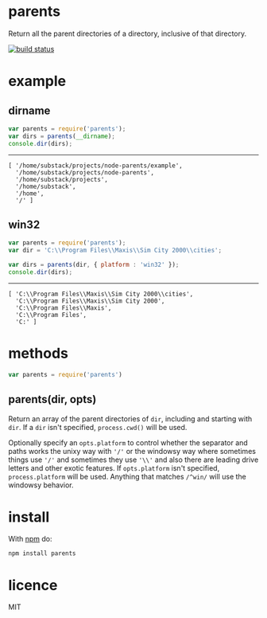 # parents

Return all the parent directories of a directory, inclusive of that directory.

[![build status](https://secure.travis-ci.org/substack/node-parents.png)](//travis-ci.org/substack/node-parents)

# example

## dirname

``` js
var parents = require('parents');
var dirs = parents(__dirname);
console.dir(dirs);
```

***

```
[ '/home/substack/projects/node-parents/example',
  '/home/substack/projects/node-parents',
  '/home/substack/projects',
  '/home/substack',
  '/home',
  '/' ]
```

## win32

``` js
var parents = require('parents');
var dir = 'C:\\Program Files\\Maxis\\Sim City 2000\\cities';

var dirs = parents(dir, { platform : 'win32' });
console.dir(dirs);
```

***

```
[ 'C:\\Program Files\\Maxis\\Sim City 2000\\cities',
  'C:\\Program Files\\Maxis\\Sim City 2000',
  'C:\\Program Files\\Maxis',
  'C:\\Program Files',
  'C:' ]
```

# methods

``` js
var parents = require('parents')
```

## parents(dir, opts)

Return an array of the parent directories of `dir`, including and starting with
`dir`. If a `dir` isn't specified, `process.cwd()` will be used.

Optionally specify an `opts.platform` to control whether the separator and paths
works the unixy way with `'/'` or the windowsy way where sometimes things use
`'/'` and sometimes they use `'\\'` and also there are leading drive letters and
other exotic features. If `opts.platform` isn't specified, `process.platform`
will be used. Anything that matches `/^win/` will use the windowsy behavior.

# install

With [npm](//npmjs.org) do:

```
npm install parents
```

# licence

MIT
